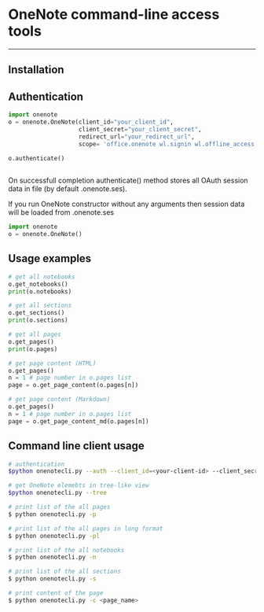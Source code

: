 # OneNote command-line access tools
----------
## Installation
## Authentication
```python
import onenote
o = onenote.OneNote(client_id="your_client_id", 
                    client_secret="your_client_secret", 
                    redirect_url="your_redirect_url",
                    scope= 'office.onenote wl.signin wl.offline_access')

o.authenticate() 
                  
```
On successfull completion authenticate() method stores all OAuth session data in file (by default .onenote.ses).

If you run OneNote constructor without any arguments then session data will be loaded from .onenote.ses

```python
import onenote
o = onenote.OneNote()

```
## Usage examples

```python
# get all notebooks
o.get_notebooks()
print(o.notebooks)

# get all sections
o.get_sections()
print(o.sections)

# get all pages
o.get_pages()
print(o.pages)

# get page content (HTML) 
o.get_pages()
n = 1 # page number in o.pages list
page = o.get_page_content(o.pages[n])

# get page content (Markdown) 
o.get_pages()
n = 1 # page number in o.pages list
page = o.get_page_content_md(o.pages[n])

```

## Command line client usage


```bash
# authentication 
$python onenotecli.py --auth --client_id=<your-client-id> --client_secret=<your-client-secret> --redirect_url=<your-redirect-url> --scope='office.onenote wl.signin wl.offline_access'

# get OneNote elemebts in tree-like view
$python onenotecli.py --tree

# print list of the all pages 
$ python onenotecli.py -p

# print list of the all pages in long format
$ python onenotecli.py -pl

# print list of the all notebooks
$ python onenotecli.py -n

# print list of the all sections
$ python onenotecli.py -s

# print content of the page 
$ python onenotecli.py -c <page_name>


```


